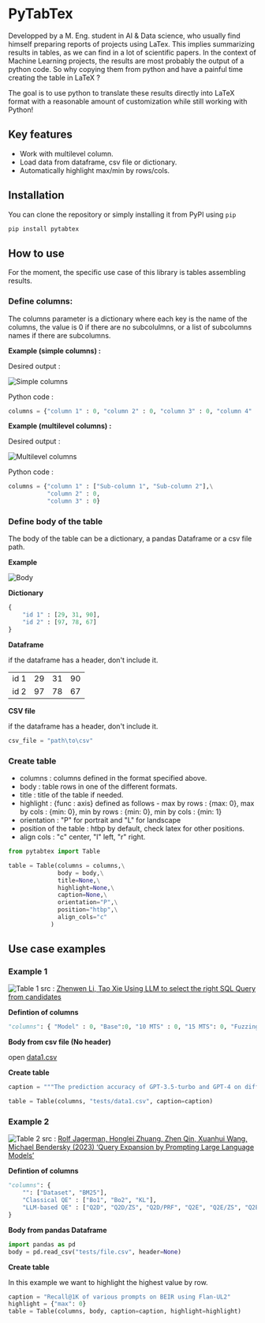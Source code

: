 # PyTabTex

Developped by a M. Eng. student in AI & Data science, who usually find himself preparing reports of projects using LaTex. This implies summarizing results in tables, as we can find in a lot of scientific papers. In the context of Machine Learning projects, the results are most probably  the output of a python code. So why copying them from python and have a painful time creating the table in LaTeX ?

The goal is to use python to translate these results directly into LaTeX format with a reasonable amount of customization while still working with Python!


## Key features
+ Work with multilevel column.
+ Load data from dataframe, csv file or dictionary.
+ Automatically highlight max/min by rows/cols.

## Installation

You can clone the repository or simply installing it from PyPI using `pip`
```bash
pip install pytabtex
```

## How to use
For the moment, the specific use case of this library is tables assembling results.

### Define columns:

The columns parameter is a dictionary where each key is the name of the columns, the value is 0 if there are no subcolulmns, or a list of subcolumns names if there are subcolumns.

**Example (simple columns) :**

Desired output :

![Simple columns](https://i.postimg.cc/rsTqGMK0/simple.png)

Python code :
```python
columns = {"column 1" : 0, "column 2" : 0, "column 3" : 0, "column 4" : 0}
```

**Example (multilevel columns) :**

Desired output :

![Multilevel columns](https://i.postimg.cc/8cbNt96y/multilevel.png)

Python code :
```python
columns = {"column 1" : ["Sub-column 1", "Sub-column 2"],\
           "column 2" : 0,
           "column 3" : 0}
```

### Define body of the table

The body of the table can be a dictionary, a pandas Dataframe or a csv file path.

**Example**

![Body](https://i.postimg.cc/ryGVV0PS/body.png)

**Dictionary**

```python
{
    "id 1" : [29, 31, 90],
    "id 2" : [97, 78, 67]
}
```

**Dataframe**

if the dataframe has a header, don't include it.


|||||
|-|-|-|-|
|id 1|29|31|90|
|id 2|97|78|67|

**CSV file**

if the dataframe has a header, don't include it.

```python
csv_file = "path\to\csv"
```

### Create table

+ columns : columns defined in the format specified above.
+ body : table rows in one of the different formats.
+ title : title of the table if needed.
+ highlight : {func : axis} defined as follows - max by rows : {max: 0}, max by cols : {min: 0}, min by rows : {min: 0}, min by cols : {min: 1}
+ orientation : "P" for portrait and "L" for landscape
+ position of the table : htbp by default, check latex for other positions.
+ align cols : "c" center, "l" left, "r" right.

```python
from pytabtex import Table

table = Table(columns = columns,\
              body = body,\
              title=None,\
              highlight=None,\
              caption=None,\
              orientation="P",\
              position="htbp",\
              align_cols="c"
            )
```

## Use case examples

### Example 1

![Table 1](https://i.postimg.cc/L6HHn9cG/table-1.png)
src : [Zhenwen Li, Tao Xie Using LLM to select the right SQL Query from candidates](https://arxiv.org/pdf/2401.02115)

**Defintion of columns**

```python
"columns": { "Model" : 0, "Base":0, "10 MTS" : 0, "15 MTS": 0, "Fuzzing": 0, "SQLite Format" : 0, "7-shot" : 0, "9-shot" : 0 }
```

**Body from csv file (No header)**

open [data1.csv](tests/data1.csv)

**Create table**
```python
caption = """The prediction accuracy of GPT-3.5-turbo and GPT-4 on different hyper-parameters. “Base” is our baseline (5 MTS, Random Selection, the CSV database format, 5-shot), while the rest are by changing one of the hyper-parameters"""

table = Table(columns, "tests/data1.csv", caption=caption)
```

### Example 2

![Table 2](https://i.postimg.cc/GhqbY0rt/table-2.png)
src : [Rolf Jagerman, Honglei Zhuang, Zhen Qin, Xuanhui Wang, Michael Bendersky (2023) ‘Query Expansion by Prompting Large Language Models’](https://arxiv.org/pdf/2305.03653)

**Defintion of columns**

```python
"columns": {
    "": ["Dataset", "BM25"],
    "Classical QE" : ["Bo1", "Bo2", "KL"],
    "LLM-based QE" : ["Q2D", "Q2D/ZS", "Q2D/PRF", "Q2E", "Q2E/ZS", "Q2E/PRF", "CoT", "CoT/PRF"]
}
```

**Body from pandas Dataframe**

```python
import pandas as pd
body = pd.read_csv("tests/file.csv", header=None)
```

**Create table**

In this example we want to highlight the highest value by row.

```python
caption = "Recall@1K of various prompts on BEIR using Flan-UL2"
highlight = {"max": 0}
table = Table(columns, body, caption=caption, highlight=highlight)
```